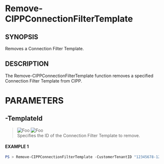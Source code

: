 # Remove-CIPPConnectionFilterTemplate
## SYNOPSIS
Removes a Connection Filter Template.
## DESCRIPTION
The Remove-CIPPConnectionFilterTemplate function removes a specified Connection Filter Template from CIPP.
# PARAMETERS

## **-TemplateId**
> ![Foo](https://img.shields.io/badge/Type-String-Blue?) ![Foo](https://img.shields.io/badge/Mandatory-TRUE-Red?) \
Specifies the ID of the Connection Filter Template to remove.

 #### EXAMPLE 1
```powershell
PS > Remove-CIPPConnectionFilterTemplate -CustomerTenantID "12345678-1234-1234-1234-1234567890AB" -TemplateId "98765432-4321-4321-4321-BA0987654321"
```

